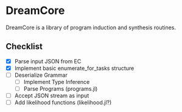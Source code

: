 DreamCore
=========

DreamCore is a library of program induction and synthesis routines.

Checklist
---------

 - [x] Parse input JSON from EC
 - [x] Implement basic enumerate_for_tasks structure
 - [ ] Deserialize Grammar
   - [ ] Implement Type Inference
   - [ ] Parse Programs (programs.jl)
 - [ ] Accept JSON stream as input
 - [ ] Add likelihood functions (likelihood.jl?)
